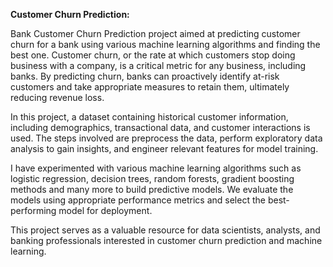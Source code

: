 **Customer Churn Prediction:**

Bank Customer Churn Prediction project aimed at predicting customer churn for a bank using various machine learning algorithms and finding the best one. Customer churn, or the rate at which customers stop doing business with a company, is a critical metric for any business, including banks. By predicting churn, banks can proactively identify at-risk customers and take appropriate measures to retain them, ultimately reducing revenue loss.

In this project, a dataset containing historical customer information, including demographics, transactional data, and customer interactions is used. The steps involved are preprocess the data, perform exploratory data analysis to gain insights, and engineer relevant features for model training.

I have experimented with various machine learning algorithms such as logistic regression, decision trees, random forests, gradient boosting methods and many more to build predictive models. We evaluate the models using appropriate performance metrics and select the best-performing model for deployment.

This project serves as a valuable resource for data scientists, analysts, and banking professionals interested in customer churn prediction and machine learning.
